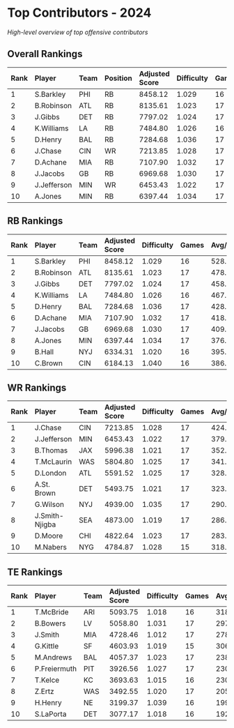 # Top Contributors - 2024

*High-level overview of top offensive contributors*

## Overall Rankings

| Rank | Player      | Team | Position | Adjusted Score | Difficulty | Games | Avg/Game | Typical | Consistency | Trend      |
| :----| :-----------| :----| :--------| :--------------| :----------| :-----| :--------| :-------| :-----------| :----------|
| 1    | S.Barkley   | PHI  | RB       | 8458.12        | 1.029      | 16    | 528.63   | 509.63  | 8/1/7       | Stable     |
| 2    | B.Robinson  | ATL  | RB       | 8135.61        | 1.023      | 17    | 478.57   | 471.66  | 9/2/6       | Increasing |
| 3    | J.Gibbs     | DET  | RB       | 7797.02        | 1.024      | 17    | 458.65   | 417.96  | 7/2/8       | Increasing |
| 4    | K.Williams  | LA   | RB       | 7484.80        | 1.026      | 16    | 467.80   | 459.45  | 8/3/5       | Decreasing |
| 5    | D.Henry     | BAL  | RB       | 7284.68        | 1.036      | 17    | 428.51   | 406.68  | 9/1/7       | Increasing |
| 6    | J.Chase     | CIN  | WR       | 7213.85        | 1.028      | 17    | 424.34   | 406.43  | 7/3/7       | Increasing |
| 7    | D.Achane    | MIA  | RB       | 7107.90        | 1.032      | 17    | 418.11   | 401.24  | 10/0/7      | Stable     |
| 8    | J.Jacobs    | GB   | RB       | 6969.68        | 1.030      | 17    | 409.98   | 347.63  | 9/0/8       | Increasing |
| 9    | J.Jefferson | MIN  | WR       | 6453.43        | 1.022      | 17    | 379.61   | 374.14  | 9/2/6       | Stable     |
| 10   | A.Jones     | MIN  | RB       | 6397.44        | 1.034      | 17    | 376.32   | 355.15  | 9/3/5       | Stable     |

## RB Rankings

| Rank | Player     | Team | Adjusted Score | Difficulty | Games | Avg/Game | Typical | Consistency | Trend      |
| :----| :----------| :----| :--------------| :----------| :-----| :--------| :-------| :-----------| :----------|
| 1    | S.Barkley  | PHI  | 8458.12        | 1.029      | 16    | 528.63   | 509.63  | 8/1/7       | Stable     |
| 2    | B.Robinson | ATL  | 8135.61        | 1.023      | 17    | 478.57   | 471.66  | 9/2/6       | Increasing |
| 3    | J.Gibbs    | DET  | 7797.02        | 1.024      | 17    | 458.65   | 417.96  | 7/2/8       | Increasing |
| 4    | K.Williams | LA   | 7484.80        | 1.026      | 16    | 467.80   | 459.45  | 8/3/5       | Decreasing |
| 5    | D.Henry    | BAL  | 7284.68        | 1.036      | 17    | 428.51   | 406.68  | 9/1/7       | Increasing |
| 6    | D.Achane   | MIA  | 7107.90        | 1.032      | 17    | 418.11   | 401.24  | 10/0/7      | Stable     |
| 7    | J.Jacobs   | GB   | 6969.68        | 1.030      | 17    | 409.98   | 347.63  | 9/0/8       | Increasing |
| 8    | A.Jones    | MIN  | 6397.44        | 1.034      | 17    | 376.32   | 355.15  | 9/3/5       | Stable     |
| 9    | B.Hall     | NYJ  | 6334.31        | 1.020      | 16    | 395.89   | 343.30  | 8/1/7       | Decreasing |
| 10   | C.Brown    | CIN  | 6184.13        | 1.040      | 16    | 386.51   | 415.42  | 7/2/7       | Increasing |

## WR Rankings

| Rank | Player         | Team | Adjusted Score | Difficulty | Games | Avg/Game | Typical | Consistency | Trend      |
| :----| :--------------| :----| :--------------| :----------| :-----| :--------| :-------| :-----------| :----------|
| 1    | J.Chase        | CIN  | 7213.85        | 1.028      | 17    | 424.34   | 406.43  | 7/3/7       | Increasing |
| 2    | J.Jefferson    | MIN  | 6453.43        | 1.022      | 17    | 379.61   | 374.14  | 9/2/6       | Stable     |
| 3    | B.Thomas       | JAX  | 5996.38        | 1.021      | 17    | 352.73   | 370.50  | 8/4/5       | Increasing |
| 4    | T.McLaurin     | WAS  | 5804.80        | 1.025      | 17    | 341.46   | 379.13  | 10/3/4      | Increasing |
| 5    | D.London       | ATL  | 5591.52        | 1.025      | 17    | 328.91   | 288.09  | 9/1/7       | Decreasing |
| 6    | A.St. Brown    | DET  | 5493.75        | 1.021      | 17    | 323.16   | 332.01  | 7/1/9       | Stable     |
| 7    | G.Wilson       | NYJ  | 4939.00        | 1.035      | 17    | 290.53   | 244.18  | 9/2/6       | Decreasing |
| 8    | J.Smith-Njigba | SEA  | 4873.00        | 1.019      | 17    | 286.65   | 249.40  | 8/1/8       | Increasing |
| 9    | D.Moore        | CHI  | 4822.64        | 1.023      | 17    | 283.68   | 261.51  | 9/1/7       | Increasing |
| 10   | M.Nabers       | NYG  | 4784.87        | 1.028      | 15    | 318.99   | 276.34  | 8/1/6       | Stable     |

## TE Rankings

| Rank | Player       | Team | Adjusted Score | Difficulty | Games | Avg/Game | Typical | Consistency | Trend      |
| :----| :------------| :----| :--------------| :----------| :-----| :--------| :-------| :-----------| :----------|
| 1    | T.McBride    | ARI  | 5093.75        | 1.018      | 16    | 318.36   | 256.72  | 8/1/7       | Increasing |
| 2    | B.Bowers     | LV   | 5058.80        | 1.031      | 17    | 297.58   | 271.70  | 7/2/8       | Increasing |
| 3    | J.Smith      | MIA  | 4728.46        | 1.012      | 17    | 278.14   | 238.14  | 9/0/8       | Increasing |
| 4    | G.Kittle     | SF   | 4603.93        | 1.019      | 15    | 306.93   | 330.80  | 6/3/6       | Decreasing |
| 5    | M.Andrews    | BAL  | 4057.37        | 1.023      | 17    | 238.67   | 258.57  | 9/0/8       | Increasing |
| 6    | P.Freiermuth | PIT  | 3926.56        | 1.027      | 17    | 230.97   | 247.03  | 10/3/4      | Increasing |
| 7    | T.Kelce      | KC   | 3693.63        | 1.015      | 16    | 230.85   | 212.97  | 7/1/8       | Stable     |
| 8    | Z.Ertz       | WAS  | 3492.55        | 1.020      | 17    | 205.44   | 206.14  | 8/2/7       | Increasing |
| 9    | H.Henry      | NE   | 3199.37        | 1.039      | 16    | 199.96   | 188.97  | 8/0/8       | Stable     |
| 10   | S.LaPorta    | DET  | 3077.17        | 1.018      | 16    | 192.32   | 196.55  | 7/0/9       | Increasing |

